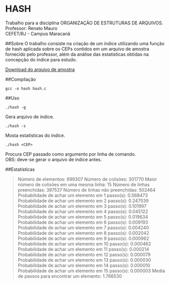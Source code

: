 # HASH
Trabalho para a disciplina ORGANIZAÇÃO DE ESTRUTURAS DE ARQUIVOS.  
Professor: Renato Mauro  
CEFET/RJ - Campus Maracanã

##Sobre
O trabalho consiste na criação de um índice utilizando uma função de hash aplicada sobre os CEPs contidos em um arquivo de amostra fornecido pelo professor, além da análise das estatísticas obtidas na concepção do índice para estudo.

[Download do arquivo de amostra](https://www.dropbox.com/sh/ow81qsfo4prvquu/AACNyR9TD9kE_0Om90rmtjwqa/Aula4?dl=0&preview=cep.dat)

##Compilação
```{r, engine='bash'}
gcc -o hash hash.c
```

##Uso
```{r, engine='bash'}
./hash -g
```
Gera arquivo de índice.  
```{r, engine='bash'}
./hash -s
```
Mosta estatísticas do índice.  
```{r, engine='bash'}
./hash <CEP>
```
Procura CEP passado como argumento por linha de comando.  
OBS: deve-se gerar o arquivo de índice antes.

##Estatísticas
>Número de elementos: 699307
>Número de colisões: 301770
>Maior número de colisões em uma mesma linha: 15
>Número de linhas preenchidas: 397537
>Número de linhas não preenchidas: 502464
>Probabilidade de achar um elemento em 1 passo(s): 0.568473
>Probabilidade de achar um elemento em 2 passo(s): 0.247539
>Probabilidade de achar um elemento em 3 passo(s): 0.101997
>Probabilidade de achar um elemento em 4 passo(s): 0.045122
>Probabilidade de achar um elemento em 5 passo(s): 0.019634
>Probabilidade de achar um elemento em 6 passo(s): 0.009193
>Probabilidade de achar um elemento em 7 passo(s): 0.004240
>Probabilidade de achar um elemento em 8 passo(s): 0.002042
>Probabilidade de achar um elemento em 9 passo(s): 0.000962
>Probabilidade de achar um elemento em 10 passo(s): 0.000462
>Probabilidade de achar um elemento em 11 passo(s): 0.000214
>Probabilidade de achar um elemento em 12 passo(s): 0.000079
>Probabilidade de achar um elemento em 13 passo(s): 0.000030
>Probabilidade de achar um elemento em 14 passo(s): 0.000010
>Probabilidade de achar um elemento em 15 passo(s): 0.000003
>Media de passos para encontrar um elemento: 1.766530
